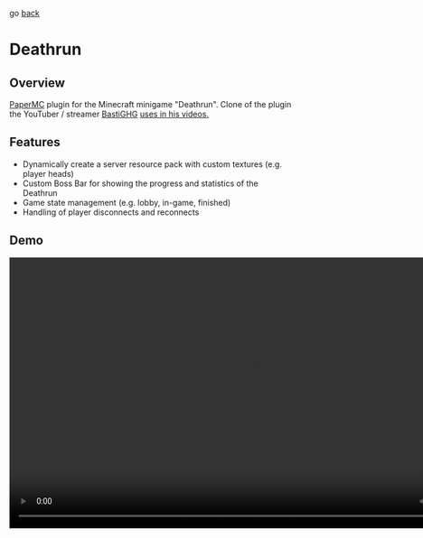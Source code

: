 go [back](../../README.md)

# Deathrun

## Overview

[PaperMC](https://papermc.io/software/paper) plugin for the Minecraft minigame "Deathrun". Clone of the plugin the YouTuber / streamer [BastiGHG](https://www.youtube.com/@BastiGHG) [uses in his videos.](https://www.youtube.com/watch?v=-sYCAPCX8F8)

## Features

- Dynamically create a server resource pack with custom textures (e.g. player heads)
- Custom Boss Bar for showing the progress and statistics of the Deathrun
- Game state management (e.g. lobby, in-game, finished)
- Handling of player disconnects and reconnects

## Demo

<video src="media/demo.MP4" width="854" height="480 " controls></video>
